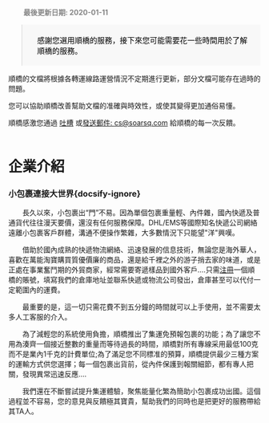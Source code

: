 <div style="padding: 12px 24px 0 30px;font-weight: bold;color: #858585;">最後更新日期: 2020-01-11</div>

<blockquote style="color:#000;font-size: 15px;background: #f8f8f8;padding: 5px 24px 5px 30px;border-bottom-right-radius: 2px;"><p style="font-weight: 100!important;">感謝您選用順橋的服務，接下來您可能需要花一些時間用於了解順橋的服務。</p></blockquote>

順橋的文檔將根據各轉運線路運營情況不定期進行更新，部分文檔可能存在過時的問題。

您可以協助順橋改善幫助文檔的准確與時效性，或使其變得更加通俗易懂。

順橋感激您通過 [吐槽](https://support.qq.com/products/54038) 或[發送郵件: cs@soarsq.com](mailto:cs@soarsq.com) 給順橋的每一次反饋。
<br /><br />

# 企業介紹
### 小包裹連接大世界​{docsify-ignore}

　　長久以來，小包裹出“門”不易。因為單個包裹重量輕、內件雜，國內快遞及普通貨代往往漫天要價，還沒有任何服務保障。DHL/EMS等國際知名快遞公司網絡遠離小包裹客戶群體，溝通不便操作繁雜，大多數情況下只能望"洋"興嘆。

　　借助於國內成熟的快遞物流網絡、迅速發展的信息技術，無論您是海外華人，喜歡在萬能淘寶購買質優價廉的商品，還是給千裡之外的游子捎去家的味道，或是正處在事業奮鬥期的外貿商家，經常需要寄遞樣品到國外客戶....只需[注冊](http://soarsq.com:8080/index/register)一個順橋的賬號，填寫我們的倉庫地址並聯系快遞或物流公司發出，倉庫甚至可以代付一定範圍內的運費。

　　最重要的是，這一切只需花費不到五分鐘的時間就可以上手使用，並不需要太多人工客服的介入。

　　為了減輕您的系統使用負擔，順橋推出了集運免預報包裹的功能；為了讓您不用為湊齊一個接近整數的重量而等待過長的時間，順橋對所有專線采用最低100克而不是業內1千克的計費單位;為了滿足您不同標准的預算，順橋提供最少三種方案的運輸方式供您選擇；每一個包裹出貨前，從內件保護到報關細節，都有專人把關，發現異常迅速反應....

　　我們還在不斷嘗試提升集運體驗，聚焦能量化繁為簡助小包裹成功出國。這個過程並不容易，您的意見與反饋極其寶貴，幫助我們的同時也是把更好的服務帶給其TA人。